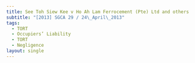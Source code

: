 ```yaml
---
title: See Toh Siew Kee v Ho Ah Lam Ferrocement (Pte) Ltd and others
subtitle: "[2013] SGCA 29 / 24\_April\_2013"
tags:
  - TORT
  - Occupiers’ Liability
  - TORT
  - Negligence
layout: single
---
```


